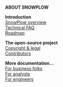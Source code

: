 **ABOUT SNOWPLOW** 

**Introduction**  
[SnowPlow overview](SnowPlow-overview)  
[Technical FAQ](Technical-FAQ)  
[Roadmap](Product-roadmap)  

**The open-source project**  
[Copyright & legal](Copyright-legal)  
[Contributors](Contributors)  

**More documentation...**  
[For business folks](Product-overview)  
[For analysts](Analysts-cookbook)  
[For engineers](Setting-up-SnowPlow)  